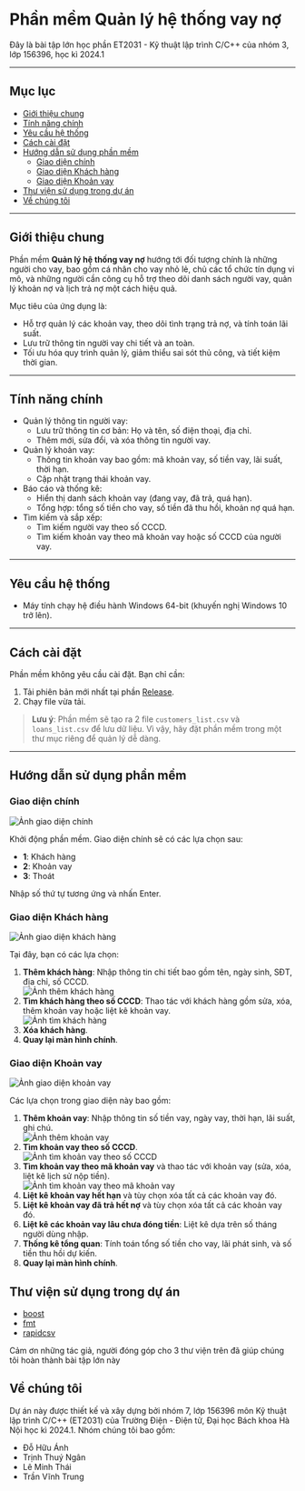 # Phần mềm Quản lý hệ thống vay nợ
Đây là bài tập lớn học phần ET2031 - Kỹ thuật lập trình C/C++ của nhóm 3, lớp 156396, học kì 2024.1

---

## Mục lục
- [Giới thiệu chung](#giới-thiệu-chung)
- [Tính năng chính](#tính-năng-chính)
- [Yêu cầu hệ thống](#yêu-cầu-hệ-thống)
- [Cách cài đặt](#cách-cài-đặt)
- [Hướng dẫn sử dụng phần mềm](#hướng-dẫn-sử-dụng-phần-mềm)
    - [Giao diện chính](#giao-diện-chính)
    - [Giao diện Khách hàng](#giao-diện-khách-hàng)
    - [Giao diện Khoản vay](#giao-diện-khoản-vay)
- [Thư viện sử dụng trong dự án](#thư-viện-sử-dụng-trong-dự-án)
- [Về chúng tôi](#về-chúng-tôi)

---

## Giới thiệu chung

Phần mềm **Quản lý hệ thống vay nợ** hướng tới đối tượng chính là những người cho vay, bao gồm cá nhân cho vay nhỏ lẻ, chủ các tổ chức tín dụng vi mô, và những người cần công cụ hỗ trợ theo dõi danh sách người vay, quản lý khoản nợ và lịch trả nợ một cách hiệu quả.

Mục tiêu của ứng dụng là:
- Hỗ trợ quản lý các khoản vay, theo dõi tình trạng trả nợ, và tính toán lãi suất.
- Lưu trữ thông tin người vay chi tiết và an toàn.
- Tối ưu hóa quy trình quản lý, giảm thiểu sai sót thủ công, và tiết kiệm thời gian.

---

## Tính năng chính
- Quản lý thông tin người vay:
    - Lưu trữ thông tin cơ bản: Họ và tên, số điện thoại, địa chỉ.
    - Thêm mới, sửa đổi, và xóa thông tin người vay.
- Quản lý khoản vay:
    - Thông tin khoản vay bao gồm: mã khoản vay, số tiền vay, lãi suất, thời hạn.
    - Cập nhật trạng thái khoản vay.
- Báo cáo và thống kê:
    - Hiển thị danh sách khoản vay (đang vay, đã trả, quá hạn).
    - Tổng hợp: tổng số tiền cho vay, số tiền đã thu hồi, khoản nợ quá hạn.
- Tìm kiếm và sắp xếp:
    - Tìm kiếm người vay theo số CCCD.
    - Tìm kiếm khoản vay theo mã khoản vay hoặc số CCCD của người vay.

---

## Yêu cầu hệ thống
- Máy tính chạy hệ điều hành Windows 64-bit (khuyến nghị Windows 10 trở lên).

---

## Cách cài đặt
Phần mềm không yêu cầu cài đặt. Bạn chỉ cần:
1. Tải phiên bản mới nhất tại phần [Release](https://github.com/TVTIT/ET2031_Project/releases/latest).
2. Chạy file vừa tải.

> **Lưu ý**: Phần mềm sẽ tạo ra 2 file `customers_list.csv` và `loans_list.csv` để lưu dữ liệu. Vì vậy, hãy đặt phần mềm trong một thư mục riêng để quản lý dễ dàng.

---


## Hướng dẫn sử dụng phần mềm

### Giao diện chính
![Ảnh giao diện chính](/img/Giao%20diện%20chính.png)

Khởi động phần mềm. Giao diện chính sẽ có các lựa chọn sau:
- **1**: Khách hàng
- **2**: Khoản vay
- **3**: Thoát  

Nhập số thứ tự tương ứng và nhấn Enter.

### Giao diện Khách hàng
![Ảnh giao diện khách hàng](/img/Giao%20diện%20khách%20hàng.png)

Tại đây, bạn có các lựa chọn:
1. **Thêm khách hàng**: Nhập thông tin chi tiết bao gồm tên, ngày sinh, SĐT, địa chỉ, số CCCD.  
   ![Ảnh thêm khách hàng](/img/Thêm%20khách%20hàng.png)
2. **Tìm khách hàng theo số CCCD**: Thao tác với khách hàng gồm sửa, xóa, thêm khoản vay hoặc liệt kê khoản vay.  
   ![Ảnh tìm khách hàng](/img/Tìm%20kiếm%20khách%20hàng.png)
3. **Xóa khách hàng**.
4. **Quay lại màn hình chính**.

### Giao diện Khoản vay
![Ảnh giao diện khoản vay](/img/Giao%20diện%20khoản%20vay.png)

Các lựa chọn trong giao diện này bao gồm:
1. **Thêm khoản vay**: Nhập thông tin số tiền vay, ngày vay, thời hạn, lãi suất, ghi chú.  
   ![Ảnh thêm khoản vay](/img/Thêm%20khoản%20vay.png)
2. **Tìm khoản vay theo số CCCD**.  
   ![Ảnh tìm khoản vay theo số CCCD](/img/Tìm%20kiểm%20khoản%20vay%20theo%20CCCD.png)
3. **Tìm khoản vay theo mã khoản vay** và thao tác với khoản vay (sửa, xóa, liệt kê lịch sử nộp tiền).  
   ![Ảnh tìm khoản vay theo mã khoản vay](/img/TÌm%20kiếm%20khoản%20vay%20theo%20mã%20khoản%20vay.png)
4. **Liệt kê khoản vay hết hạn** và tùy chọn xóa tất cả các khoản vay đó.
5. **Liệt kê khoản vay đã trả hết nợ** và tùy chọn xóa tất cả các khoản vay đó.
6. **Liệt kê các khoản vay lâu chưa đóng tiền**: Liệt kê dựa trên số tháng người dùng nhập.
7. **Thống kê tổng quan**: Tính toán tổng số tiền cho vay, lãi phát sinh, và số tiền thu hồi dự kiến.
8. **Quay lại màn hình chính**.

## Thư viện sử dụng trong dự án
- [boost](https://www.boost.org/)
- [fmt](https://fmt.dev/)
- [rapidcsv](https://github.com/d99kris/rapidcsv)

Cảm ơn những tác giả, người đóng góp cho 3 thư viện trên đã giúp chúng tôi hoàn thành bài tập lớn này

## Về chúng tôi
Dự án này được thiết kế và xây dựng bởi nhóm 7, lớp 156396 môn Kỹ thuật lập trình C/C++ (ET2031) của Trường Điện - Điện tử, Đại học Bách khoa Hà Nội học kì 2024.1. Nhóm chúng tôi bao gồm:
- Đỗ Hữu Ánh
- Trịnh Thuý Ngân
- Lê Minh Thái
- Trần Vĩnh Trung
